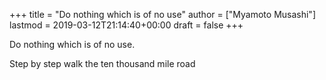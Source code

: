 +++
title = "Do nothing which is of no use"
author = ["Myamoto Musashi"]
lastmod = 2019-03-12T21:14:40+00:00
draft = false
+++

Do nothing which is of no use.

Step by step walk the ten thousand mile road
